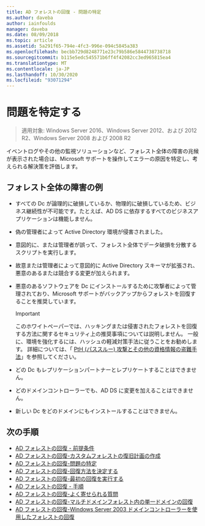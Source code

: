 ```yaml
---
title: AD フォレストの回復 - 問題の特定
ms.author: daveba
author: iainfoulds
manager: daveba
ms.date: 08/09/2018
ms.topic: article
ms.assetid: 5a291f65-794e-4fc3-996e-094c5845a383
ms.openlocfilehash: becbb729d8248771e23c79b586e5844738738718
ms.sourcegitcommit: b115e5edc545571b6ff4f42082cc3ed965815ea4
ms.translationtype: MT
ms.contentlocale: ja-JP
ms.lasthandoff: 10/30/2020
ms.locfileid: "93071294"
---
```

# <a name="identify-the-problem"></a>問題を特定する

>適用対象: Windows Server 2016、Windows Server 2012、および 2012 R2、Windows Server 2008 および 2008 R2

イベントログやその他の監視ソリューションなど、フォレスト全体の障害の兆候が表示された場合は、Microsoft サポートを操作してエラーの原因を特定し、考えられる解決策を評価します。

## <a name="examples-of-forest-wide-failures"></a>フォレスト全体の障害の例

- すべての Dc が論理的に破損しているか、物理的に破損しているため、ビジネス継続性が不可能です。たとえば、AD DS に依存するすべてのビジネスアプリケーションは機能しません。
- 偽の管理者によって Active Directory 環境が侵害されました。
- 意図的に、または管理者が誤って、フォレスト全体でデータ破損を分散するスクリプトを実行します。
- 故意または管理者によって意図的に Active Directory スキーマが拡張され、悪意のあるまたは競合する変更が加えられます。
- 悪意のあるソフトウェアを Dc にインストールするために攻撃者によって管理されており、Microsoft サポートがバックアップからフォレストを回復することを推奨しています。

   > [!IMPORTANT]
   >  このホワイトペーパーでは、ハッキングまたは侵害されたフォレストを回復する方法に関するセキュリティ上の推奨事項については説明しません。 一般に、環境を強化するには、ハッシュの軽減対策手法に従うことをお勧めします。 詳細については、「 [PtH (パススルー) 攻撃とその他の資格情報の盗難手法](https://www.microsoft.com/download/details.aspx?id=36036)」を参照してください。

- どの Dc もレプリケーションパートナーとレプリケートすることはできません。
- どのドメインコントローラーでも、AD DS に変更を加えることはできません。
- 新しい Dc をどのドメインにもインストールすることはできません。

## <a name="next-steps"></a>次の手順

- [AD フォレストの回復 - 前提条件](AD-Forest-Recovery-Prerequisties.md)
- [AD フォレストの回復-カスタムフォレストの復旧計画の作成](AD-Forest-Recovery-Devising-a-Plan.md)
- [AD フォレストの回復-問題の特定](AD-Forest-Recovery-Identify-the-Problem.md)
- [AD フォレストの回復-回復方法を決定する](AD-Forest-Recovery-Determine-how-to-Recover.md)
- [AD フォレストの回復-最初の回復を実行する](AD-Forest-Recovery-Perform-initial-recovery.md)
- [AD フォレストの回復 - 手順](AD-Forest-Recovery-Procedures.md)
- [AD フォレストの回復-よく寄せられる質問](AD-Forest-Recovery-FAQ.md)
- [AD フォレストの回復-マルチドメインフォレスト内の単一ドメインの回復](AD-Forest-Recovery-Single-Domain-in-Multidomain-Recovery.md)
- [AD フォレストの回復-Windows Server 2003 ドメインコントローラーを使用したフォレストの回復](AD-Forest-Recovery-Windows-Server-2003.md)

